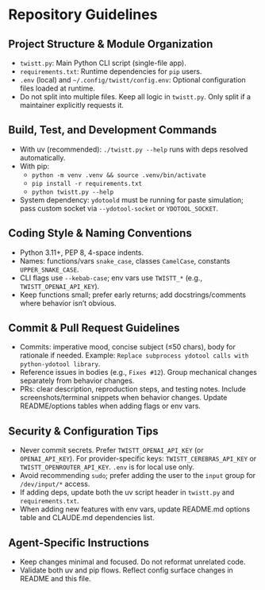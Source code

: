 # Repository Guidelines

## Project Structure & Module Organization
- `twistt.py`: Main Python CLI script (single-file app).
- `requirements.txt`: Runtime dependencies for `pip` users.
- `.env` (local) and `~/.config/twistt/config.env`: Optional configuration files loaded at runtime.
- Do not split into multiple files. Keep all logic in `twistt.py`. Only split if a maintainer explicitly requests it.

## Build, Test, and Development Commands
- With uv (recommended): `./twistt.py --help` runs with deps resolved automatically.
- With pip:
  - `python -m venv .venv && source .venv/bin/activate`
  - `pip install -r requirements.txt`
  - `python twistt.py --help`
- System dependency: `ydotoold` must be running for paste simulation; pass custom socket via `--ydotool-socket` or `YDOTOOL_SOCKET`.

## Coding Style & Naming Conventions
- Python 3.11+, PEP 8, 4-space indents.
- Names: functions/vars `snake_case`, classes `CamelCase`, constants `UPPER_SNAKE_CASE`.
- CLI flags use `--kebab-case`; env vars use `TWISTT_*` (e.g., `TWISTT_OPENAI_API_KEY`).
- Keep functions small; prefer early returns; add docstrings/comments where behavior isn’t obvious.

## Commit & Pull Request Guidelines
- Commits: imperative mood, concise subject (≤50 chars), body for rationale if needed. Example: `Replace subprocess ydotool calls with python-ydotool library`.
- Reference issues in bodies (e.g., `Fixes #12`). Group mechanical changes separately from behavior changes.
- PRs: clear description, reproduction steps, and testing notes. Include screenshots/terminal snippets when behavior changes. Update README/options tables when adding flags or env vars.

## Security & Configuration Tips
- Never commit secrets. Prefer `TWISTT_OPENAI_API_KEY` (or `OPENAI_API_KEY`). For provider-specific keys: `TWISTT_CEREBRAS_API_KEY` or `TWISTT_OPENROUTER_API_KEY`. `.env` is for local use only.
- Avoid recommending `sudo`; prefer adding the user to the `input` group for `/dev/input/*` access.
- If adding deps, update both the uv script header in `twistt.py` and `requirements.txt`.
- When adding new features with env vars, update README.md options table and CLAUDE.md dependencies list.

## Agent-Specific Instructions
- Keep changes minimal and focused. Do not reformat unrelated code.
- Validate both uv and pip flows. Reflect config surface changes in README and this file.
